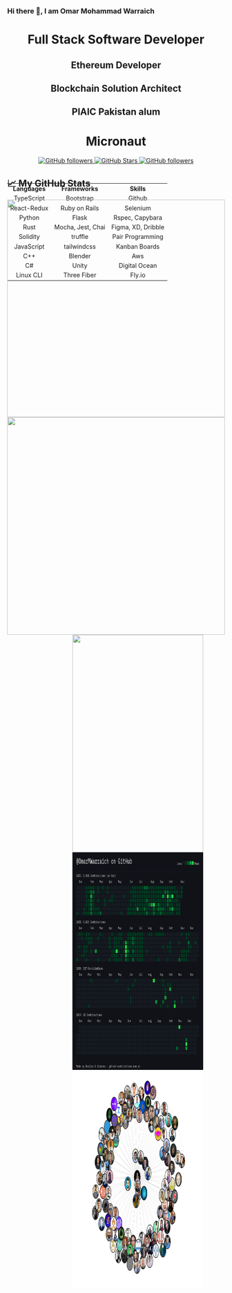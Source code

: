 ### Hi there 👋, I am Omar Mohammad Warraich

<p align="center">
        <h1 align="center">Full Stack Software Developer</h1>
        <h2 align="center">Ethereum Developer</h2>
        <h2 align="center">Blockchain Solution Architect</h2>
        <h2 align="center">PIAIC Pakistan alum</h2>
        <h1 align="center">Micronaut</h1>
      </p>
      <p align="center">
        <a href="https://github.com/OmarMWarraich?tab=followers">
          <img alt="GitHub followers" src="https://img.shields.io/github/followers/OmarMWarraich?style=social" />
        </a>
        <a href="https://github.com/OmarMWarraich?tab=stars">
          <img alt="GitHub Stars" src="https://img.shields.io/github/stars/OmarMWarraich?style=social" />
        </a>
        <a href="https://twitter.com/follow/omarWarraich1">
          <img alt="GitHub followers" src="https://img.shields.io/twitter/follow/omarWarraich1?style=social" />
        </a>
        <br />
      </p>

<div style="width:100%;height:0;padding-bottom:100%;position:relative;">    
<table align = "center" style="position:absolute;width:100%;height:100%;">
  <tr>
    <th>
      Languages
    </th>
    <th>
      Frameworks
    </th>
    <th>
      Skills
    </th>
  </tr>
  <tr>
    <td align="center">
      TypeScript
    </td>
    <td align="center">
      Bootstrap
    </td>
    <td align="center">
      Github
    </td>
  </tr>
  
  
  <tr>
    <td align="center">
      React-Redux
    </td>
    <td align="center">
      Ruby on Rails
    </td>
    <td align="center">
      Selenium
    </td>
  </tr>
  
  
  <tr>
    <td align="center">
      Python
    </td>
    <td align="center">
      Flask
    </td>
    <td align="center">
      Rspec, Capybara
    </td>
  </tr>
  
  
  <tr>
    <td align="center">
      Rust
    </td>
    <td align="center">
      Mocha, Jest, Chai
    </td>
    <td align="center">
      Figma, XD, Dribble
    </td>
  </tr>
  
  
  <tr>
    <td align="center">
      Solidity
    </td>
    <td align="center">
      truffle
    </td>
    <td align="center">
      Pair Programming
    </td>
  </tr>
        
  
  <tr>
    <td align="center">
      JavaScript
    </td>
    <td align="center">
      tailwindcss
    </td>
    <td align="center">
      Kanban Boards
    </td>
  </tr>
  
  
  <tr>
    <td align="center">
      C++
    </td>
    <td align="center">
      Blender
    </td>
    <td align="center">
      Aws
    </td>
  </tr>
  
  
  <tr>
    <td align="center">
      C#
    </td>
    <td align="center">
      Unity
    </td>
    <td align="center">
      Digital Ocean
    </td>
  </tr>
  
  
  <tr>
    <td align="center">
      Linux CLI
    </td>
    <td align="center">
      Three Fiber
    </td>
    <td align="center">
      Fly.io
    </td>
  </tr>
  
 </table>
<div>
  

## &#x1f4c8; My GitHub Stats
<div style="width:100%;height:0;padding-bottom:100%;position:relative;"><img src="https://github-readme-stats.vercel.app/api?username=OmarMWarraich&theme=tokyonight" width="100%" height="100%" style="position:absolute"></img>
</div>

<div style="width:100%;height:0;padding-bottom:100%;position:relative;"><img src="https://github-readme-stats.vercel.app/api/top-langs/?username=OmarMWarraich&hide=java,html,css&theme=tokyonight" width="100%" height="100%" style="position:absolute"></img>
</div>
<div align="center" style="width:60%;height:0;padding-bottom:100%;position:relative;"><img src="https://streak-stats.demolab.com/?user=OmarMWarraich&theme=tokyonight" width="100%" height="100%" style="position:absolute"></img>
</div>

<div align="center" style="width:60%;height:0;padding-bottom:100%;position:relative;"><img src="./assets/contributions.png" width="100%" height="100%" style="position:absolute"></img>
</div>

<div align="center" style="width:60%;height:0;padding-bottom:100%;position:relative;"><img src="./assets/canvas.png" width="100%" height="100%" style="position:absolute"></img>
</div>




                                                                   


<!--
**OmarMWarraich/OmarMWarraich** is a ✨ _special_ ✨ repository because its `README.md` (this file) appears on your GitHub profile.

Here are some ideas to get you started:

- 🔭 I’m currently working on ...
- 🌱 I’m currently learning ...
- 👯 I’m looking to collaborate on ...
- 🤔 I’m looking for help with ...
- 💬 Ask me about ...
- 📫 How to reach me: ...
- 😄 Pronouns: ...
- ⚡ Fun fact: ...
-->
